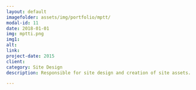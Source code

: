 ```yaml
---
layout: default
imagefolder: assets/img/portfolio/mptt/
modal-id: 11
date: 2018-01-01
img: mptti.png
img1: 
alt:
link: 
project-date: 2015
client: 
category: Site Design
description: Responsible for site design and creation of site assets. 

---
```

